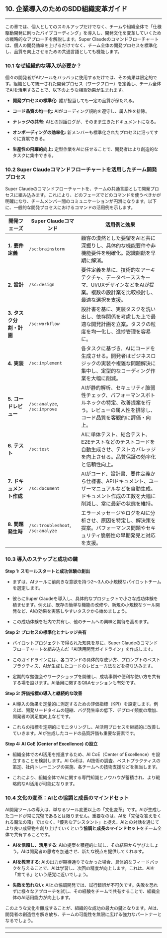 ## **10. 企業導入のためのSDD組織変革ガイド**

---

この章では、個人としてのスキルアップだけでなく、チームや組織全体で「仕様駆動開発に則ったバイブコーディング」を導入し、開発文化を変革していくための戦略的なアプローチを解説します。Super Claudeのコマンドフローチャートは、個人の開発効率を上げるだけでなく、チーム全体の開発プロセスを標準化し、品質を向上させるための共通言語としても機能します。

### 10.1 なぜ組織的な導入が必要か？

個々の開発者がAIツールをバラバラに使用するだけでは、その効果は限定的です。組織として統一された開発プロセス（ワークフロー）を定義し、チーム全体でAIを活用することで、以下のような相乗効果が生まれます。

- **開発プロセスの標準化:** 誰が担当しても一定の品質が保たれる。

- **コード品質の均一化:** AIがコーディング規約を遵守し、属人性を排除。

- **ナレッジの共有:** AIとの対話ログが、そのまま生きたドキュメントになる。

- **オンボーディングの効率化:** 新メンバーも標準化されたプロセスに沿ってすぐに貢献できる。

- **生産性の飛躍的向上:** 定型作業をAIに任せることで、開発者はより創造的なタスクに集中できる。

### 10.2 Super Claudeコマンドフローチャートを活用したチーム開発プロセス

Super Claudeのコマンドフローチャートを、チームの共通言語として開発プロセスに組み込みます。これにより、どのフェーズでどのコマンドを使うべきかが明確になり、チームメンバー間のコミュニケーションが円滑になります。以下に、一般的な開発プロセスにおけるコマンドの活用例を示します。

<div class="sdd-workflow-table">

| 開発フェーズ | Super Claudeコマンド | 活用例と効果 |
| --- | --- | --- |
| **1. 要件定義** | `/sc:brainstorm` | 顧客の漠然とした要望をAIと共に深掘りし、具体的な機能要件や非機能要件を明確化。認識齟齬を早期に解消。 |
| **2. 設計** | `/sc:design` | 要件定義を基に、技術的なアーキテクチャ、データベーススキーマ、UI/UXデザインなどをAIが提案。複数の設計案を比較検討し、最適な選択を支援。 |
| **3. タスク分割・計画** | `/sc:workflow` | 設計書を基に、実装タスクを洗い出し、依存関係を考慮した上で最適な開発計画を立案。タスクの粒度を均一化し、進捗管理を容易に。 |
| **4. 実装** | `/sc:implement` | 各タスクに基づき、AIにコードを生成させる。開発者はビジネスロジックの実装や複雑な問題解決に集中し、定型的なコーディング作業を大幅に削減。 |
| **5. コードレビュー** | `/sc:analyze`, `/sc:improve` | AIが静的解析、セキュリティ脆弱性チェック、パフォーマンスボトルネックの特定、改善提案を行う。レビューの属人性を排除し、コード品質を客観的に評価・向上。 |
| **6. テスト** | `/sc:test` | AIに単体テスト、結合テスト、E2Eテストなどのテストコードを自動生成させ、テストカバレッジを向上させる。品質保証の効率化と信頼性向上。 |
| **7. ドキュメント作成** | `/sc:document` | AIがコード、設計書、要件定義から仕様書、APIドキュメント、ユーザーマニュアルなどを自動生成。ドキュメント作成の工数を大幅に削減し、常に最新の状態を維持。 |
| **8. 問題発生時** | `/sc:troubleshoot`, `/sc:analyze` | エラーメッセージやログをAIに分析させ、原因を特定し、解決策を提案。パフォーマンス問題やセキュリティ脆弱性の早期発見と対応を支援。 |

</div>

### 10.3 導入のステップと成功の鍵

**Step 1: スモールスタートと成功体験の創出**

- まずは、AIツールに前向きな意欲を持つ2〜3人の小規模なパイロットチームを選定します。

- 彼らにSuper Claudeを導入し、具体的なプロジェクトで小さな成功体験を積ませます。例えば、既存の簡単な機能の改修や、新規の小規模なツール開発など、AIの効果を実感しやすいタスクから始めましょう。

- この成功体験を社内で共有し、他のチームへの興味と期待を高めます。

**Step 2: プロセスの標準化とナレッジ共有**

- パイロットプロジェクトで得られた知見を基に、Super Claudeのコマンドフローチャートを組み込んだ「AI活用開発ガイドライン」を作成します。

- このガイドラインには、各コマンドの具体的な使い方、プロンプトのベストプラクティス、AIが生成したコードのレビュー方法などを盛り込みます。

- 定期的な勉強会やワークショップを開催し、成功事例や便利な使い方を共有する場を設けます。AI活用に関するQ&Aセッションも有効です。

**Step 3: 評価指標の導入と継続的な改善**

- AI導入の効果を定量的に測定するための評価指標（KPI）を設定します。例えば、開発リードタイムの短縮、バグ発生率の低下、デプロイ頻度の増加、開発者の満足度向上などです。

- これらの指標を定期的にモニタリングし、AI活用プロセスを継続的に改善していきます。AIが生成したコードの品質評価も重要な要素です。

**Step 4: AI CoE (Center of Excellence) の設立**

- 組織全体でのAI活用を推進するため、AI CoE（Center of Excellence）を設立することを検討します。AI CoEは、AI技術の調査、ベストプラクティスの策定、社内トレーニングの実施、各チームへの技術支援などを担当します。

- これにより、組織全体でAIに関する専門知識とノウハウが蓄積され、より戦略的なAI活用が可能になります。

### 10.4 文化の変革：AIとの協調と成長のマインドセット

AI開発ツールの導入は、単なるツール変更以上の「文化変革」です。AIが生成したコードが常に完璧であるとは限りません。重要なのは、AIを「完璧な答えをくれる魔法の箱」ではなく、「優秀なアシスタント」と捉え、AIとの対話を通じてより良い成果物を創り上げていくという**協調と成長のマインドセット**をチーム全体で共有することです。

- **AIを信頼し、活用する**: AIの提案を積極的に試し、その結果から学びましょう。AIは開発者の思考を加速させ、新たな視点を提供してくれます。

- **AIを教育する**: AIの出力が期待通りでなかった場合、具体的なフィードバックを与えることで、AIは学習し、次回の精度が向上します。これは、AIを「育てる」という感覚に近いでしょう。

- **失敗を恐れない**: AIとの協調開発では、試行錯誤が不可欠です。失敗を恐れずに様々なアプローチを試し、その経験をチームで共有することで、組織全体のAI活用能力が向上します。

このような文化を醸成することが、組織的な成功の最大の鍵となります。AIは、開発者の創造性を解き放ち、チームの可能性を無限に広げる強力なパートナーとなるでしょう。

---

---

